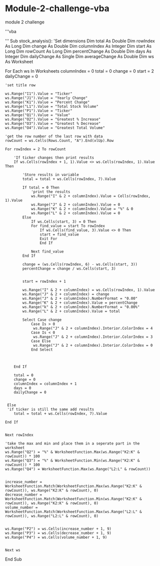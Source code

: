 # Module-2-challenge-vba
module 2 challenge 


'''vba

'''
Sub stock_analysis():
'Set dimensions
Dim total As Double
Dim rowIndex As Long
Dim change As Double
Dim columnIndex As Integer
Dim start As Long
Dim rowCount As Long
Dim percentChange As Double
Dim days As Integer
Dim dailyChange As Single
Dim averageChange As Double
Dim ws As Worksheet

For Each ws In Worksheets
    columnIndex = 0
    total = 0
    change = 0
    start = 2
    dailyChange = 0
    
    'set title row
    
    ws.Range("I1").Value = "Ticker"
    ws.Range("J1").Value = "Yearly Change"
    ws.Range("K1").Value = "Percent Change"
    ws.Range("L1").Value = "Total Stock Volume"
    ws.Range("P1").Value = "Ticker"
    ws.Range("Q1").Value = "Value"
    ws.Range("O2").Value = "Greatest % Increase"
    ws.Range("O3").Value = "Greatest % Decrease"
    ws.Range("O4").Value = "Greatest Total Volume"
    
    'get the row number of the last row with data
    rowCount = ws.Cells(Rows.Count, "A").End(xlUp).Row
    
    For rowIndex = 2 To rowCount
    
        'If ticker changes then print results
        If ws.Cells(rowIndex + 1, 1).Value <> ws.Cells(rowIndex, 1).Value Then
        
            'Store results in variable
            total = total + ws.Cells(rowIndex, 7).Value
            
            If total = 0 Then
                'print the results
                ws.Range("I" & 2 + columnIndex).Value = Cells(rowIndex, 1).Value
                ws.Range("J" & 2 + columnIndex).Value = 0
                ws.Range("K" & 2 + columnIndex).Value = "%" & 0
                ws.Range("L" & 2 + columnIndex).Value = 0
            Else
                If ws.Cells(start, 3) = 0 Then
                For find_value = start To rowIndex
                    If ws.Cells(find_value, 3).Value <> 0 Then
                    start = find_value
                    Exit For
                    End If
                    
                Next find_value
            End If
            
            change = (ws.Cells(rowIndex, 6) - ws.Cells(start, 3))
            percentChange = change / ws.Cells(start, 3)
            
            
            start = rowIndex + 1
            
            ws.Range("I" & 2 + columnIndex) = ws.Cells(rowIndex, 1).Value
            ws.Range("J" & 2 + columnIndex) = change
            ws.Range("J" & 2 + columnIndex).NumberFormat = "0.00"
            ws.Range("K" & 2 + columnIndex).Value = percentChange
            ws.Range("k" & 2 + columnIndex).NumberFormat = "0.00%"
            ws.Range("L" & 2 + columnIndex).Value = total
            
            Select Case change
                Case Is > 0
                 ws.Range("J" & 2 + columnIndex).Interior.ColorIndex = 4
                Case Is < 0
                 ws.Range("J" & 2 + columnIndex).Interior.ColorIndex = 3
                Case Else
                 ws.Range("J" & 2 + columnIndex).Interior.ColorIndex = 0
                End Select
    
                
                
        End If
        
        total = 0
        change = 0
        columnIndex = columnIndex + 1
        days = 0
        dailyChange = 0
        
        
     Else
     'if ticker is still the same add results
        total = total + ws.Cells(rowIndex, 7).Value
                
    End If
        
        
    Next rowIndex
    
    'take the max and min and place them in a seperate part in the worksheet
    ws.Range("Q2") = "%" & WorksheetFunction.Max(ws.Range("K2:K" & rowCount)) * 100
    ws.Range("Q3") = "%" & WorksheetFunction.Min(ws.Range("K2:K" & rowCount)) * 100
    ws.Range("Q4") = WorksheetFunction.Max(ws.Range("L2:L" & rowCount))
    
    
    increase_number = WorksheetFunction.Match(WorksheetFunction.Max(ws.Range("K2:K" & rowCount)), ws.Range("K2:K" & rowCount), 0)
    decrease_number = WorksheetFunction.Match(WorksheetFunction.Min(ws.Range("K2:K" & rowCount)), ws.Range("K2:K" & rowCount), 0)
    volume_number = WorksheetFunction.Match(WorksheetFunction.Max(ws.Range("L2:L" & rowCount)), ws.Range("L2:L" & rowCount), 0)
    
    
    ws.Range("P2") = ws.Cells(increase_number + 1, 9)
    ws.Range("P3") = ws.Cells(decrease_number + 1, 9)
    ws.Range("P4") = ws.Cells(volume_number + 1, 9)
    
    
    Next ws
    

End Sub
